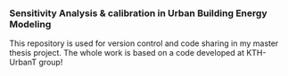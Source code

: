 ### Sensitivity Analysis & calibration in Urban Building Energy Modeling  

This repository is used for version control and code sharing in my master thesis project.
The whole work is based on a code developed at KTH-UrbanT group!

